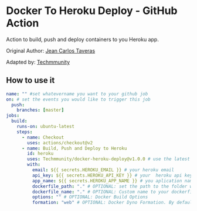 # Docker To Heroku Deploy - GitHub Action

Action to build, push and deploy containers to you Heroku app.

Original Author: [Jean Carlos Taveras](https://github.com/jctaveras)

Adapted by: [Techmmunity](https://github.com/Techmmunity)

## How to use it

```yml
name: "" #set whatevername you want to your github job
on: # set the events you would like to trigger this job
  push:
    branches: [master]
jobs:
  build:
    runs-on: ubuntu-latest
    steps:
      - name: Checkout
        uses: actions/checkout@v2
      - name: Build, Push and Deploy to Heroku
        id: heroku
        uses: Techmmunity/docker-heroku-deploy@v1.0.0 # use the latest version of the action
        with:
          email: ${{ secrets.HEROKU_EMAIL }} # your heroku email
          api_key: ${{ secrets.HEROKU_API_KEY }} # your  heroku api key
          app_name: ${{ secrets.HEROKU_APP_NAME }} # you aplication name
          dockerfile_path: "." # OPTIONAL: set the path to the folder wher the Dockerfile is located, the default is the rootDir
          dockerfile_name: "." # OPTIONAL: Custom name to your dockerfile, like Dockerfile.dev
          options: "" # OPTIONAL: Docker Build Options
          formation: "web" # OPTIONAL: Docker Dyno Formation. By default is web
```
